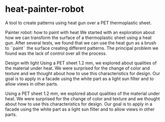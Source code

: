 # heat-painter-robot
A tool to create patterns using heat gun over a PET thermoplastic sheet.

Painter robot: how to paint with heat 
We started with an exploration about how we can transform the surface of a thermoplastic sheet using a heat gun. 
After several tests, we found that we can use the heat gun as a brush to ¨paint¨ the surface creating different patterns. 
The principal problem we found was the lack of control over all the process.


Design with light
Using a PET sheet 1.2 mm, we explored about qualities of the material under heat.
We were surprised for the change of color and texture and we thought about how to use this characteristics for design.
Our goal is to apply in a facade using the white part as a light sun filter and to allow views in other parts.

Using a PET sheet 1.2 mm, we explored about qualities of the material under heat.
We were surprised for the change of color and texture and we thought about how to use this characteristics for design.
Our goal is to apply in a facade using the white part as a light sun filter and to allow views in other parts.


